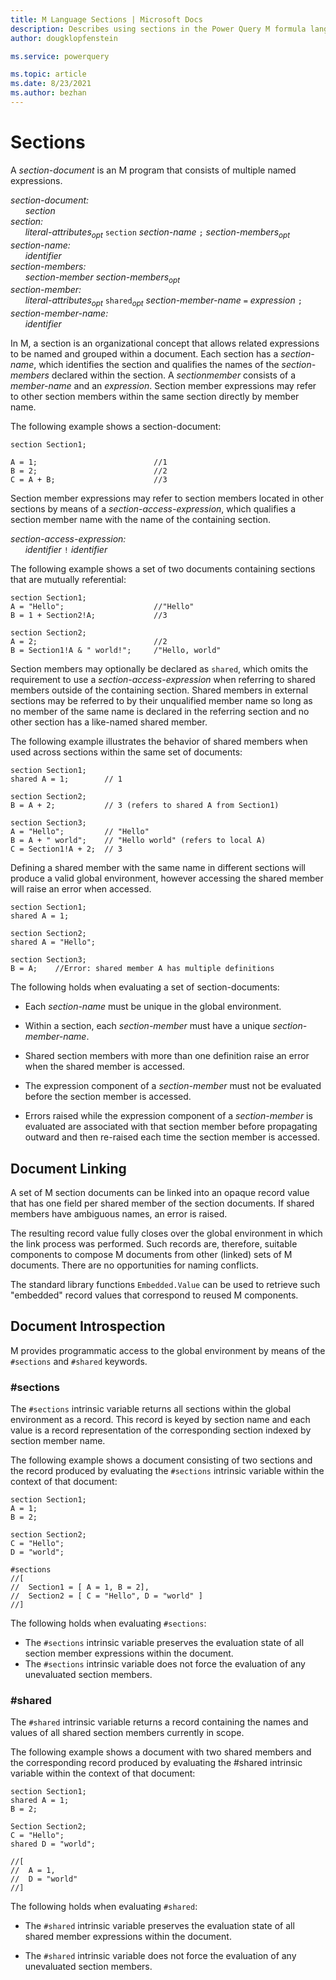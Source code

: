 ```yaml
---
title: M Language Sections | Microsoft Docs
description: Describes using sections in the Power Query M formula language
author: dougklopfenstein

ms.service: powerquery

ms.topic: article
ms.date: 8/23/2021
ms.author: bezhan
---
```


# Sections

A _section-document_ is an M program that consists of multiple named expressions.

_section-document:<br/>
&nbsp;&nbsp;&nbsp;&nbsp;&nbsp;&nbsp;section<br/>
section:<br/>
&nbsp;&nbsp;&nbsp;&nbsp;&nbsp;&nbsp;literal-attributes<sub>opt</sub>_  `section`  _section-name_  `;`  _section-members<sub>opt</sub><br/> 
section-name:<br/>
&nbsp;&nbsp;&nbsp;&nbsp;&nbsp;&nbsp;identifier<br/>
section-members:<br/>
&nbsp;&nbsp;&nbsp;&nbsp;&nbsp;&nbsp;section-member section-members<sub>opt</sub><br/>
section-member:<br/>
&nbsp;&nbsp;&nbsp;&nbsp;&nbsp;&nbsp;literal-attributes<sub>opt</sub>_  `shared`_<sub>opt</sub> section-member-name_  `=`  _expression_  `;`<br/>
_section-member-name:<br/>
&nbsp;&nbsp;&nbsp;&nbsp;&nbsp;&nbsp;identifier_

In M, a section is an organizational concept that allows related expressions to be named and grouped within a document. Each section has a _section-name_, which identifies the section and qualifies the names of the _section-members_ declared within the section. A _sectionmember_ consists of a _member-name_ and an _expression_. Section member expressions may refer to other section members within the same section directly by member name.

The following example shows a section-document:

```
section Section1; 

A = 1;                          //1     
B = 2;                          //2 
C = A + B;                      //3
```

Section member expressions may refer to section members located in other sections by means of a _section-access-expression_, which qualifies a section member name with the name of the containing section.

_section-access-expression:<br/>
&nbsp;&nbsp;&nbsp;&nbsp;&nbsp;&nbsp;identifier_ `!` _identifier_

The following example shows a set of two documents containing sections that are mutually referential:

```
section Section1; 
A = "Hello";                    //"Hello" 
B = 1 + Section2!A;             //3

section Section2; 
A = 2;                          //2 
B = Section1!A & " world!";     /"Hello, world"
```

Section members may optionally be declared as `shared`, which omits the requirement to use a _section-access-expression_ when referring to shared members outside of the containing section. Shared members in external sections may be referred to by their unqualified member name so long as no member of the same name is declared in the referring section and no other section has a like-named shared member.

The following example illustrates the behavior of shared members when used across sections within the same set of documents:

```
section Section1;  
shared A = 1;        // 1 

section Section2; 
B = A + 2;           // 3 (refers to shared A from Section1) 

section Section3; 
A = "Hello";         // "Hello" 
B = A + " world";    // "Hello world" (refers to local A) 
C = Section1!A + 2;  // 3
```

Defining a shared member with the same name in different sections will produce a valid global environment, however accessing the shared member will raise an error when accessed.

```
section Section1; 
shared A = 1; 

section Section2; 
shared A = "Hello"; 
 
section Section3; 
B = A;    //Error: shared member A has multiple definitions
```

The following holds when evaluating a set of section-documents:

* Each _section-name_ must be unique in the global environment.

* Within a section, each _section-member_ must have a unique _section-member-name_.

* Shared section members with more than one definition raise an error when the shared member is accessed.

* The expression component of a _section-member_ must not be evaluated before the section member is accessed.

* Errors raised while the expression component of a _section-member_ is evaluated are associated with that section member before propagating outward and then re-raised each time the section member is accessed.

## Document Linking

A set of M section documents can be linked into an opaque record value that has one field per shared member of the section documents. If shared members have ambiguous names, an error is raised.

The resulting record value fully closes over the global environment in which the link process was performed. Such records are, therefore, suitable components to compose M documents from other (linked) sets of M documents. There are no opportunities for naming conflicts.

The standard library functions `Embedded.Value` can be used to retrieve such "embedded" record values that correspond to reused M components.

## Document Introspection

M provides programmatic access to the global environment by means of the `#sections` and `#shared` keywords.

### #sections

The `#sections` intrinsic variable returns all sections within the global environment as a record. This record is keyed by section name and each value is a record representation of the corresponding section indexed by section member name.

The following example shows a document consisting of two sections and the record produced by evaluating the `#sections` intrinsic variable within the context of that document:

```
section Section1; 
A = 1; 
B = 2;  

section Section2;
C = "Hello"; 
D = "world"; 
 
#sections 
//[ 
//  Section1 = [ A = 1, B = 2], 
//  Section2 = [ C = "Hello", D = "world" ] 
//] 
```

The following holds when evaluating `#sections`:

* The `#sections` intrinsic variable preserves the evaluation state of all section member expressions within the document. 
* The `#sections` intrinsic variable does not force the evaluation of any unevaluated section members.

### #shared

The `#shared` intrinsic variable returns a record containing the names and values of all shared section members currently in scope.

The following example shows a document with two shared members and the corresponding record produced by evaluating the #shared intrinsic variable within the context of that document:

```
section Section1;
shared A = 1; 
B = 2; 
 
Section Section2;
C = "Hello";
shared D = "world"; 
 
//[ 
//  A = 1, 
//  D = "world" 
//] 
```

The following holds when evaluating `#shared`:

* The `#shared` intrinsic variable preserves the evaluation state of all shared member expressions within the document.

* The `#shared` intrinsic variable does not force the evaluation of any unevaluated section members.
